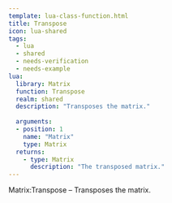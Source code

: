 ```yaml
---
template: lua-class-function.html
title: Transpose
icon: lua-shared
tags:
  - lua
  - shared
  - needs-verification
  - needs-example
lua:
  library: Matrix
  function: Transpose
  realm: shared
  description: "Transposes the matrix."
  
  arguments:
  - position: 1
    name: "Matrix"
    type: Matrix
  returns:
    - type: Matrix
      description: "The transposed matrix."
---
```


<div class="lua__search__keywords">
Matrix:Transpose &#x2013; Transposes the matrix.
</div>
